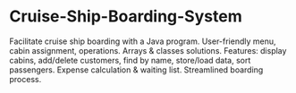 # Cruise-Ship-Boarding-System
Facilitate cruise ship boarding with a Java program. User-friendly menu, cabin assignment, operations. Arrays &amp; classes solutions. Features: display cabins, add/delete customers, find by name, store/load data, sort passengers. Expense calculation &amp; waiting list. Streamlined boarding process.
